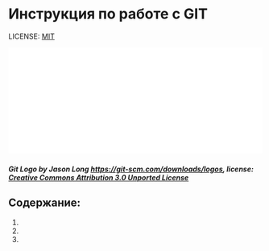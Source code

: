 # Инструкция по работе с GIT

LICENSE: [MIT](./license.md)

![git-logo](./assets/Git-Logo-White.png)

##### Git Logo by Jason Long https://git-scm.com/downloads/logos, license: [Creative Commons Attribution 3.0 Unported License](https://creativecommons.org/licenses/by/3.0/)


## Содержание:
1.
2.
3.
